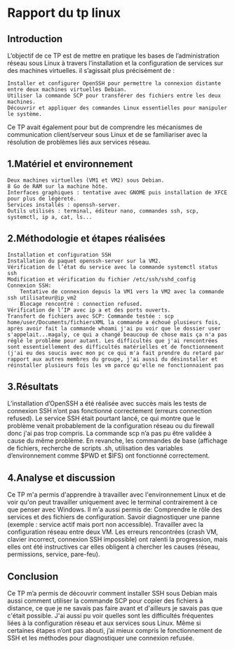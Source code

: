 # Rapport du tp linux

## Introduction

L’objectif de ce TP est de mettre en pratique les bases de l’administration réseau sous Linux à travers l’installation et la configuration de services sur des machines virtuelles. il s’agissait plus précisément de :

    Installer et configurer OpenSSH pour permettre la connexion distante entre deux machines virtuelles Debian.
    Utiliser la commande SCP pour transférer des fichiers entre les deux machines.
    Découvrir et appliquer des commandes Linux essentielles pour manipuler le système.

Ce TP avait également pour but de comprendre les mécanismes de communication client/serveur sous Linux et de se familiariser avec la résolution de problèmes liés aux services réseau.

## 1.Matériel et environnement
    Deux machines virtuelles (VM1 et VM2) sous Debian.
    8 Go de RAM sur la machine hôte.
    Interfaces graphiques : tentative avec GNOME puis installation de XFCE pour plus de légèreté.
    Services installés : openssh-server.
    Outils utilisés : terminal, éditeur nano, commandes ssh, scp, systemctl, ip a, cat, ls...

## 2.Méthodologie et étapes réalisées

    Installation et configuration SSH
    Installation du paquet openssh-server sur la VM2.
    Vérification de l’état du service avec la commande systemctl status ssh
    Modification et vérification du fichier /etc/ssh/sshd_config
    Connexion SSH:
        Tentative de connexion depuis la VM1 vers la VM2 avec la commande ssh utilisateur@ip_vm2
        Blocage rencontré : connection refused.
    Vérification de l’IP avec ip a et des ports ouverts.
    Transfert de fichiers avec SCP: Commande testée : scp home/user/Documents/fichiersXML la commande a échoué plusieurs fois, après avoir fait la commande whoami j'ai pu voir que le dossier user s'appelait...magaly, ce qui a changé beaucoup de chose mais ça n'a pas réglé le problème pour autant. Les difficultés que j'ai rencontrées sont essentiellement des difficultés matérielles et de fonctionnement (j'ai eu des soucis avec mon pc ce qui m'a fait prendre du retard par rapport aux autres membres du groupe, j'ai aussi du désinstaller et réinstaller plusieurs fois les vm parce qu'elle ne fonctionnaient pas

## 3.Résultats
L’installation d’OpenSSH a été réalisée avec succès mais les tests de connexion SSH n’ont pas fonctionné correctement (erreurs connection refused). Le service SSH était pourtant lancé, ce qui montre que le problème venait probablement de la configuration réseau ou du firewall donc j'ai pas trop compris. La commande scp n’a pas pu être validée à cause du même problème. En revanche, les commandes de base (affichage de fichiers, recherche de scripts .sh, utilisation des variables d’environnement comme $PWD et $IFS) ont fonctionné correctement.

## 4.Analyse et discussion
Ce TP m'a permis d'apprendre à travailler avec l'environnement Linux et de voir qu'on peut travailler uniquement avec le terminal contrairement à ce que penser avec Windows. Il m'a aussi permis de: Comprendre le rôle des services et des fichiers de configuration. Savoir diagnostiquer une panne (exemple : service actif mais port non accessible). Travailler avec la configuration réseau entre deux VM. Les erreurs rencontrées (crash VM, clavier incorrect, connexion SSH impossible) ont ralenti la progression, mais elles ont été instructives car elles obligent à chercher les causes (réseau, permissions, service, pare-feu).

## Conclusion
Ce TP m’a permis de découvrir comment installer SSH sous Debian mais aussi comment utiliser la commande SCP pour copier des fichiers à distance, ce que je ne savais pas faire avant et d'ailleurs je savais pas que c'était possible. J'ai aussi pu voir quelles sont les difficultés fréquentes liées à la configuration réseau et aux services sous Linux. Même si certaines étapes n’ont pas abouti, j’ai mieux compris le fonctionnement de SSH et les méthodes pour diagnostiquer une connexion refusée.
